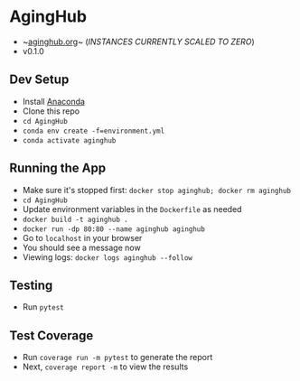 # AgingHub
- ~[aginghub.org](http://aginghub.org)~ (_INSTANCES CURRENTLY SCALED TO ZERO_)
- v0.1.0


## Dev Setup
- Install [Anaconda](https://docs.anaconda.com/anaconda/install/)
- Clone this repo
- `cd AgingHub`
- `conda env create -f=environment.yml`
- `conda activate aginghub`

## Running the App
- Make sure it's stopped first: `docker stop aginghub; docker rm aginghub`
- `cd AgingHub`
- Update environment variables in the `Dockerfile` as needed
- `docker build -t aginghub .`
- `docker run -dp 80:80 --name aginghub aginghub`
- Go to `localhost` in your browser
- You should see a message now
- Viewing logs: `docker logs aginghub --follow`

## Testing
- Run `pytest`

## Test Coverage
- Run `coverage run -m pytest` to generate the report
- Next, `coverage report -m` to view the results

